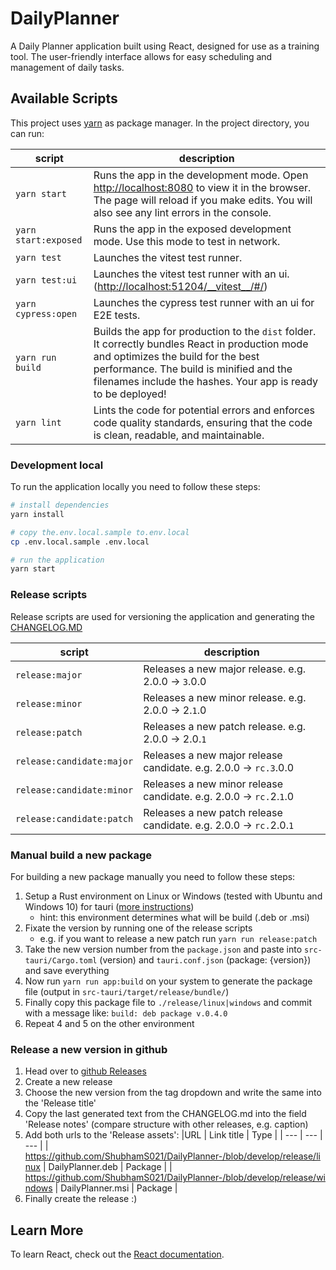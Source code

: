 # DailyPlanner

A Daily Planner application built using React, designed for use as a training tool. The user-friendly interface allows for easy scheduling and management of daily tasks.

## Available Scripts

This project uses [yarn](https://yarnpkg.com/) as package manager.
In the project directory, you can run:

| script | description |
| ----- | ----- |
|`yarn start` | Runs the app in the development mode. Open [http://localhost:8080](http://localhost:8080) to view it in the browser. The page will reload if you make edits. You will also see any lint errors in the console.|
|`yarn start:exposed` | Runs the app in the exposed development mode. Use this mode to test in network.|
|`yarn test` | Launches the vitest test runner.|
|`yarn test:ui` | Launches the vitest test runner with an ui. (<http://localhost:51204/__vitest__/#/>)|
|`yarn cypress:open` | Launches the cypress test runner with an ui for E2E tests.|
|`yarn run build` | Builds the app for production to the `dist` folder. It correctly bundles React in production mode and optimizes the build for the best performance. The build is minified and the filenames include the hashes. Your app is ready to be deployed!|
|`yarn lint` | Lints the code for potential errors and enforces code quality standards, ensuring that the code is clean, readable, and maintainable.|

### Development local

To run the application locally you need to follow these steps:

```bash
# install dependencies
yarn install

# copy the.env.local.sample to.env.local
cp .env.local.sample .env.local

# run the application
yarn start
```

### Release scripts

Release scripts are used for versioning the application and generating the [CHANGELOG.MD](CHANGELOG.md)

| script | description |
| --- | --- |
| `release:major` | Releases a new major release. e.g. 2.0.0 -> `3`.0.0 |
| `release:minor` | Releases a new minor release. e.g. 2.0.0 -> 2.`1`.0 |
| `release:patch` | Releases a new patch release. e.g. 2.0.0 -> 2.0.`1` |
| `release:candidate:major` | Releases a new major release candidate. e.g. 2.0.0 -> `rc.3`.0.0 |
| `release:candidate:minor` | Releases a new minor release candidate. e.g. 2.0.0 -> `rc.`2.`1`.0 |
| `release:candidate:patch` | Releases a new patch release candidate. e.g. 2.0.0 -> `rc.`2.0.`1` |

### Manual build a new package

For building a new package manually you need to follow these steps:

1. Setup a Rust environment on Linux or Windows (tested with Ubuntu and Windows 10) for tauri ([more instructions](https://tauri.app/v1/guides/getting-started/prerequisites))
   - hint: this environment determines what will be build (.deb or .msi)
2. Fixate the version by running one of the release scripts
   - e.g. if you want to release a new patch run `yarn run release:patch`
3. Take the new version number from the `package.json` and paste into `src-tauri/Cargo.toml` (version) and `tauri.conf.json` (package: {version}) and save everything
4. Now run `yarn run app:build` on your system to generate the package file (output in `src-tauri/target/release/bundle/`)
5. Finally copy this package file to `./release/linux|windows` and commit with a message like: `build: deb package v.0.4.0`
6. Repeat 4 and 5 on the other environment

### Release a new version in github

1. Head over to [github Releases](https://github.com/ShubhamS021/DailyPlanner-/releases)
2. Create a new release
3. Choose the new version from the tag dropdown and write the same into the 'Release title'
4. Copy the last generated text from the CHANGELOG.md into the field 'Release notes' (compare structure with other releases, e.g. caption)
5. Add both urls to the 'Release assets':
   |URL | Link title | Type |
   | --- | --- | --- |
   | <https://github.com/ShubhamS021/DailyPlanner-/blob/develop/release/linux> | DailyPlanner.deb | Package |
   | <https://github.com/ShubhamS021/DailyPlanner-/blob/develop/release/windows> | DailyPlanner.msi | Package |
6. Finally create the release :)

## Learn More

To learn React, check out the [React documentation](https://reactjs.org/).
